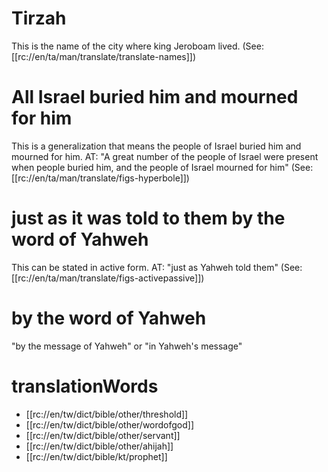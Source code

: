 # Tirzah

This is the name of the city where king Jeroboam lived. (See: [[rc://en/ta/man/translate/translate-names]])

# All Israel buried him and mourned for him

This is a generalization that means the people of Israel buried him and mourned for him. AT: "A great number of the people of Israel were present when people buried him, and the people of Israel mourned for him" (See: [[rc://en/ta/man/translate/figs-hyperbole]])

# just as it was told to them by the word of Yahweh

This can be stated in active form. AT: "just as Yahweh told them" (See: [[rc://en/ta/man/translate/figs-activepassive]])

# by the word of Yahweh

"by the message of Yahweh" or "in Yahweh's message"

# translationWords

* [[rc://en/tw/dict/bible/other/threshold]]
* [[rc://en/tw/dict/bible/other/wordofgod]]
* [[rc://en/tw/dict/bible/other/servant]]
* [[rc://en/tw/dict/bible/other/ahijah]]
* [[rc://en/tw/dict/bible/kt/prophet]]